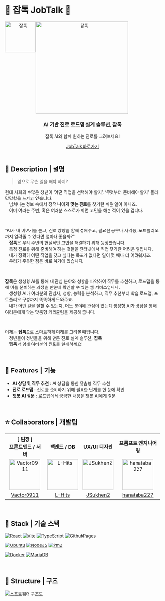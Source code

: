 # 🤖 잡톡 JobTalk 💬

<div align="center">
    <div style="display: flex;">
        <img src="https://github.com/user-attachments/assets/2fad70b7-1c08-4d7d-8f11-dd64c45cef36" alt="잡톡" style="width: 100px;" />
        <img src="https://github.com/user-attachments/assets/42f227e4-4290-4ded-bc2f-d7a6b7cdb694" alt="잡톡" style="width: 300px;" />
    </div>
    <h3>AI 기반 진로 로드맵 설계 솔루션, 잡톡</h3>
    <p>잡톡 AI와 함께 원하는 진로를 그려보세요!</p>
    <a href="https://vactor0911.github.io/jobtalk/">
        JobTalk 바로가기
    </a>
</div>

<br />

## 📖 Description | 설명

> 앞으로 무슨 일을 해야 하지?

현대 사회의 수많은 청년이 ‘어떤 직업을 선택해야 할지’, ‘무엇부터 준비해야 할지’ 몰라 막막함을 느끼고 있습니다.  
ㅤ넘쳐나는 정보 속에서 정작 <strong>나에게 맞는 진로</strong>를 찾기란 쉬운 일이 아니죠.  
ㅤ이미 여러분 주변, 혹은 여러분 스스로가 이런 고민을 해본 적이 있을 겁니다.

<br />

"AI가 내 이야기를 듣고, 진로 방향을 함께 정해주고, 필요한 공부나 자격증, 포트폴리오까지 알려줄 수 있다면 얼마나 좋을까?"  
ㅤ<strong>잡톡</strong>은 우리 주변의 현실적인 고민을 해결하기 위해 등장했습니다.  
ㅤ특정 진로를 위해 준비해야 하는 것들을 인터넷에서 직접 찾기란 어려운 일입니다.  
ㅤ내가 정확히 어떤 직업을 갖고 싶다는 목표가 없다면 일이 몇 배나 더 어려워지죠.  
ㅤ우리가 주목한 점은 바로 여기에 있습니다.

<br />

<strong>잡톡</strong>은 생성형 AI를 통해 내 관심 분야와 성향을 파악하여 직무를 추천하고, 로드맵을 통해 이를 준비하는 과정을 한눈에 확인할 수 있는 웹 서비스입니다.  
ㅤ생성형 AI가 여러분의 관심사, 성향, 능력을 분석하고, 직무 추천부터 학습 로드맵, 포트폴리오 구성까지 똑똑하게 도와주죠.  
ㅤ내가 어떤 일을 잘할 수 있는지, 어느 분야에 관심이 있는지 생성형 AI가 상담을 통해 여러분에게 맞는 맞춤형 커리큘럼을 제공해 줍니다.

<br />

이제는 <strong>잡톡</strong>으로 스마트하게 미래를 그려볼 때입니다.  
ㅤ청년들이 청년들을 위해 만든 진로 설계 솔루션, <strong>잡톡</strong>  
ㅤ<strong>잡톡</strong>과 함께 여러분의 진로를 설계하세요!

<br />

## 📱 Features | 기능

- **AI 상담 및 직무 추천** : AI 상담을 통한 맞춤형 직무 추천
- **진로 로드맵** : 진로를 준비하기 위해 필요한 단계를 한 눈에 확인
- **챗봇 AI 질문** : 로드맵에서 궁금한 내용을 챗봇 AI에게 질문

<br />

## ⭐ Collaborators | 개발팀
<table style="text-align: center">
    <tr>
        <th style="text-align: center;">[ 팀장 ]<br />프론트엔드 / 서버</th>
        <th style="text-align: center;">백엔드 / DB</th>
        <th style="text-align: center;">UX/UI 디자인</th>
        <th style="text-align: center;">프롬프트 엔지니어링</th>
    <tr>
    <tr>
        <td>
            <a href="https://github.com/Vactor0911" target="_blank"><img src="https://avatars.githubusercontent.com/u/85281049?v=4" alt="Vactor0911" width="100"></a>
        </td>
        <td>
            <a href="https://github.com/L-Hits" target="_blank"><img src="https://avatars.githubusercontent.com/u/130430768?v=4" alt="L-Hits" width="100"></a>
        </td>
        <td>
            <a href="https://github.com/JSukhen2" target="_blank"><img src="https://avatars.githubusercontent.com/u/151798040?v=4" alt="JSukhen2" width="100"></a>
        </td>
        <td>
            <a href="https://github.com/hanataba227" target="_blank"><img src="https://avatars.githubusercontent.com/u/30544681?v=4" alt="hanataba227" width="100"></a>
        </td>
    </tr>
    <tr>
        <td style="text-align: center;">
            <a href="https://github.com/Vactor0911" target="_blank">Vactor0911</a>
        </td>
        <td style="text-align: center;">
            <a href="https://github.com/L-Hits" target="_blank">L-Hits</a>
        </td>
        <td style="text-align: center;">
            <a href="https://github.com/JSukhen2" target="_blank">JSukhen2</a>
        </td>
        <td style="text-align: center;">
            <a href="https://github.com/hanataba227" target="_blank">hanataba227</a>
        </td>
    </tr>
</table>

<br />

## 🔧 Stack | 기술 스택
[![React](https://img.shields.io/badge/REACT-61DAFB?style=for-the-badge&logo=react&logoColor=000)](https://react.dev/)
[![Vite](https://img.shields.io/badge/VITE-646CFF?style=for-the-badge&logo=vite&logoColor=white)](https://vite.dev/guide/)
[![TypeScript](https://img.shields.io/badge/TYPESCRIPT-3178C6?style=for-the-badge&logo=typescript&logoColor=white)](https://www.typescriptlang.org/)
[![GithubPages](https://img.shields.io/badge/GITHUB_PAGES-222222?style=for-the-badge&logo=githubpages&logoColor=white)](https://pages.github.com/)

[![Ubuntu](https://img.shields.io/badge/UBUNTU-E95420?style=for-the-badge&logo=ubuntu&logoColor=white)](https://ubuntu.com/)
[![NodeJS](https://img.shields.io/badge/NODE.JS-5FA04E?style=for-the-badge&logo=nodedotjs&logoColor=white)](https://nodejs.org/en)
[![Pm2](https://img.shields.io/badge/PM2-%232B037A?style=for-the-badge&logo=pm2&logoColor=white)](https://pm2.keymetrics.io/)

[![Docker](https://img.shields.io/badge/DOCKER-2496ED?style=for-the-badge&logo=docker&logoColor=white)](https://www.docker.com/)
[![MariaDB](https://img.shields.io/badge/MARIA%20DB-%23003545?style=for-the-badge&logo=mariadb&logoColor=white)](https://mariadb.org/)

<br />

## 🔨 Structure | 구조
![소프트웨어 구조도](https://github.com/user-attachments/assets/7e1edb25-0e1b-4003-82fc-32fc21f0b634)

